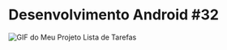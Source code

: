 # Desenvolvimento Android #32
<img src="Instalador/Lista de Tarefas.gif" alt="GIF do Meu Projeto Lista de Tarefas">
